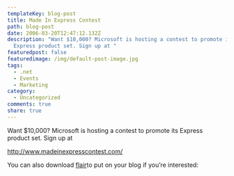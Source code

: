 ```yaml
---
templateKey: blog-post
title: Made In Express Contest
path: blog-post
date: 2006-03-20T12:47:12.132Z
description: "Want $10,000? Microsoft is hosting a contest to promote its
  Express product set. Sign up at "
featuredpost: false
featuredimage: /img/default-post-image.jpg
tags:
  - .net
  - Events
  - Marketing
category:
  - Uncategorized
comments: true
share: true
---
```

<!--StartFragment-->

Want $10,000? Microsoft is hosting a contest to promote its Express product set. Sign up at

<http://www.madeinexpresscontest.com/>

You can also download [flair](http://www.madeinexpresscontest.com/flair.asp)to put on your blog if you’re interested:

<!--EndFragment-->